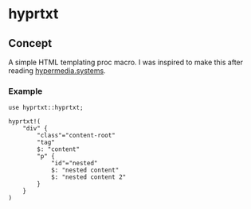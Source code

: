 # hyprtxt

## Concept

A simple HTML templating proc macro. I was inspired to make this after reading [hypermedia.systems](https://hypermedia.systems).

### Example

```
use hyprtxt::hyprtxt;

hyprtxt!(
    "div" {
        "class"="content-root"
        "tag"
        $: "content"
        "p" {
            "id"="nested"
            $: "nested content"
            $: "nested content 2"
        }
    }
)
```

